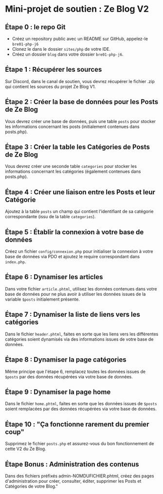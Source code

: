 # Mini-projet de soutien : Ze Blog V2

## Étape 0 : le repo Git

- Créez un repository public avec un README sur GitHub, appelez-le `bre01-php-j6`
- Clonez le dans le dossier `sites/php` de votre IDE.
- Créez un dossier `blog` dans votre dossier `bre01-php-j6`.


## Étape 1 : Récupérer les sources

Sur Discord, dans le canal de soutien, vous devrez récupérer le fichier .zip qui contient les sources du projet Ze Blog V1.


## Étape 2 : Créer la base de données pour les Posts de Ze Blog

Vous devrez créer une base de données, puis une table `posts` pour stocker les informations concernant les posts (initialement contenues dans posts.php).

## Étape 3 : Créer la table les Catégories de Posts de Ze Blog

Vous devrez créer une seconde table `categories` pour stocker les informations concernant les catégories (également contenues dans posts.php).


## Étape 4 : Créer une liaison entre les Posts et leur Catégorie

Ajoutez à la table `posts` un champ qui contient l'identifiant de sa catégorie correspondante (issu de la table `categories`).


## Étape 5 : Établir la connexion à votre base de données

Créez un fichier `config/connexion.php` pour initialiser la connexion à votre base de données via PDO et ajoutez le require correspondant dans `index.php`.


## Étape 6 : Dynamiser les articles

Dans votre fichier `article.phtml`, utilisez les données contenues dans votre base de données pour ne plus avoir à utiliser les données issues de la variable `$posts` initialement présente.


## Étape 7 : Dynamiser la liste de liens vers les catégories

Dans le fichier `header.phtml`, faites en sorte que les liens vers les différentes catégories soient dynamisés via des informations issues de votre base de données.


## Étape 8 : Dynamiser la page catégories

Même principe que l'étape 6, remplacez toutes les données issues de `$posts` par des données récupérées via votre base de données.


## Étape 9 : Dynamiser la page home

Dans le fichier `home.phtml`, faites en sorte que les données issues de `$posts` soient remplacées par des données récupérées via votre base de données.


## Étape 10 : "Ça fonctionne rarement du premier coup"

Supprimez le fichier `posts.php` et assurez-vous du bon fonctionnement de cette V2 du Ze Blog.


## Étape Bonus : Administration des contenus

Dans des fichiers préfixés admin-NOMDUFICHIER.phtml, créez des pages d'administration pour créer, consulter, éditer, supprimer les Posts et Catégories de votre Blog."